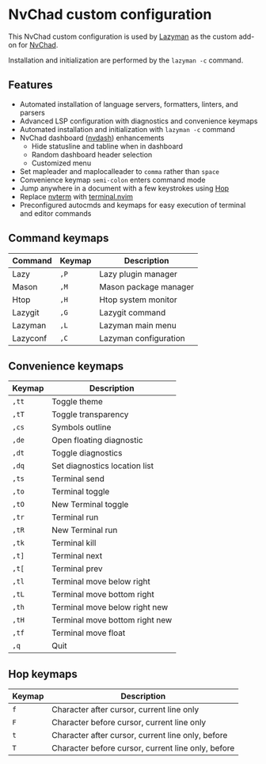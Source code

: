 # NvChad custom configuration

This NvChad custom configuration is used by
[Lazyman](https://github.com/doctorfree/nvim-lazyman) as the custom add-on for
[NvChad](https://github.com/NvChad/NvChad).

Installation and initialization are performed by the `lazyman -c` command.

## Features

- Automated installation of language servers, formatters, linters, and parsers
- Advanced LSP configuration with diagnostics and convenience keymaps
- Automated installation and initialization with `lazyman -c` command
- NvChad dashboard ([nvdash](https://github.com/NvChad/ui)) enhancements
  - Hide statusline and tabline when in dashboard
  - Random dashboard header selection
  - Customized menu
- Set mapleader and maplocalleader to `comma` rather than `space`
- Convenience keymap `semi-colon` enters command mode
- Jump anywhere in a document with a few keystrokes using [Hop](https://github.com/phaazon/hop.nvim)
- Replace [nvterm](https://github.com/NvChad/nvterm) with [terminal.nvim](https://github.com/rebelot/terminal.nvim)
- Preconfigured autocmds and keymaps for easy execution of terminal and editor commands

## Command keymaps

| **Command** | **Keymap** | **Description**       |
| ----------- | ---------- | --------------------- |
| Lazy        | `,P`       | Lazy plugin manager   |
| Mason       | `,M`       | Mason package manager |
| Htop        | `,H`       | Htop system monitor   |
| Lazygit     | `,G`       | Lazygit command       |
| Lazyman     | `,L`       | Lazyman main menu     |
| Lazyconf    | `,C`       | Lazyman configuration |

## Convenience keymaps

| **Keymap** | **Description**                |
| ---------- | ------------------------------ |
| `,tt`      | Toggle theme                   |
| `,tT`      | Toggle transparency            |
| `,cs`      | Symbols outline                |
| `,de`      | Open floating diagnostic       |
| `,dt`      | Toggle diagnostics             |
| `,dq`      | Set diagnostics location list  |
| `,ts`      | Terminal send                  |
| `,to`      | Terminal toggle                |
| `,tO`      | New Terminal toggle            |
| `,tr`      | Terminal run                   |
| `,tR`      | New Terminal run               |
| `,tk`      | Terminal kill                  |
| `,t]`      | Terminal next                  |
| `,t[`      | Terminal prev                  |
| `,tl`      | Terminal move below right      |
| `,tL`      | Terminal move bottom right     |
| `,th`      | Terminal move below right new  |
| `,tH`      | Terminal move bottom right new |
| `,tf`      | Terminal move float            |
| `,q`       | Quit                           |


## Hop keymaps

| **Keymap** | **Description**                                    |
| ---------- | -------------------------------------------------- |
| `f`        | Character after cursor, current line only          |
| `F`        | Character before cursor, current line only         |
| `t`        | Character after cursor, current line only, before  |
| `T`        | Character before cursor, current line only, before |
